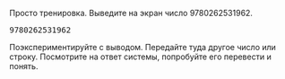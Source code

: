 Просто тренировка. Выведите на экран число 9780262531962.

<pre class='hexlet-basics-output'>
9780262531962
</pre>

Поэкспериментируйте с выводом. Передайте туда другое число или строку. Посмотрите на ответ системы, попробуйте его перевести и понять.
